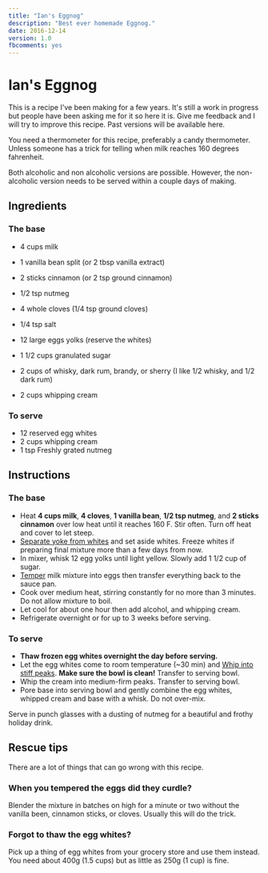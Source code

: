 ```yaml
---
title: "Ian's Eggnog"
description: "Best ever homemade Eggnog."
date: 2016-12-14
version: 1.0
fbcomments: yes
---
```


# Ian's Eggnog
This is a recipe I've been making for a few years. It's still a work in progress but people have been asking me for it so here it is. Give me feedback and I will try to improve this recipe. Past versions will be available here.

You need a thermometer for this recipe, preferably a candy thermometer. Unless someone has a trick for telling when milk reaches 160 degrees fahrenheit.

Both alcoholic and non alcoholic versions are possible. However, the non-alcoholic version needs to be served within a couple days of making.

## Ingredients

### The base
- 4 cups milk
- 1 vanilla bean split (or 2 tbsp vanilla extract)
- 2 sticks cinnamon (or 2 tsp ground cinnamon)
- 1/2 tsp nutmeg
- 4 whole cloves (1/4 tsp ground cloves)
- 1/4 tsp salt

- 12 large eggs yolks (reserve the whites)
- 1 1/2 cups granulated sugar

- 2 cups of whisky, dark rum, brandy, or sherry (I like 1/2 whisky, and 1/2 dark rum)
- 2 cups whipping cream

### To serve
- 12 reserved egg whites
- 2 cups whipping cream
- 1 tsp Freshly grated nutmeg

## Instructions

### The base
- Heat **4 cups milk**, **4 cloves**, **1 vanilla bean**, **1/2 tsp nutmeg**, and **2 sticks cinnamon** over low heat until it reaches 160 F. Stir often. Turn off heat and cover to let steep.
- [Separate yoke from whites][1] and set aside whites. Freeze whites if preparing final mixture more than a few days from now.
- In mixer, whisk 12 egg yolks until light yellow. Slowly add 1 1/2 cup of sugar.
- [Temper][2] milk mixture into eggs then transfer everything back to the sauce pan.
- Cook over medium heat, stirring constantly for no more than 3 minutes. Do not allow mixture to boil.
- Let cool for about one hour then add alcohol, and whipping cream.
- Refrigerate overnight or for up to 3 weeks before serving.

### To serve
- **Thaw frozen egg whites overnight the day before serving.**
- Let the egg whites come to room temperature (~30 min) and [Whip into stiff peaks][3]. **Make sure the bowl is clean!** Transfer to serving bowl.
- Whip the cream into medium-firm peaks. Transfer to serving bowl.
- Pore base into serving bowl and gently combine the egg whites, whipped cream and base with a whisk. Do not over-mix.

Serve in punch glasses with a dusting of nutmeg for a beautiful and frothy holiday drink.

## Rescue tips
There are a lot of things that can go wrong with this recipe.

### When you tempered the eggs did they curdle?
Blender the mixture in batches on high for a minute or two without the vanilla been, cinnamon sticks, or cloves. Usually this will do the trick.

### Forgot to thaw the egg whites?
Pick up a thing of egg whites from your grocery store and use them instead. You need about 400g (1.5 cups) but as little as 250g (1 cup) is fine.

[1]: http://lifehacker.com/whats-the-best-way-to-separate-an-egg-white-from-the-y-476479758
[2]: http://www.wikihow.com/Temper-an-Egg
[3]: http://localfoods.about.com/od/preparationtips/ss/How-To-Whip-Egg-Whites.htm
